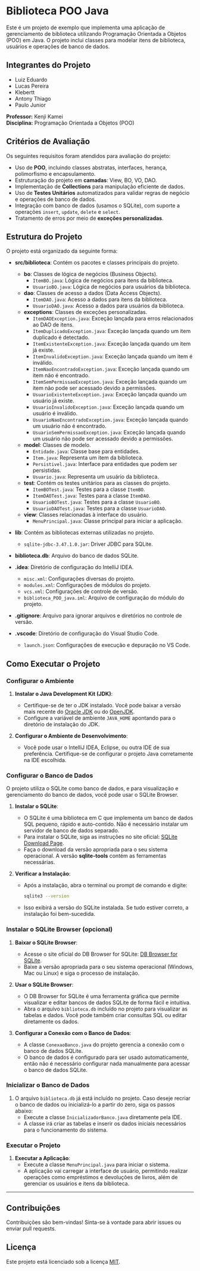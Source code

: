 # Biblioteca POO Java

Este é um projeto de exemplo que implementa uma aplicação de gerenciamento de biblioteca utilizando Programação Orientada a Objetos (POO) em Java. O projeto inclui classes para modelar itens de biblioteca, usuários e operações de banco de dados.

## Integrantes do Projeto

- Luiz Eduardo
- Lucas Pereira
- Klebertt
- Antony Thiago
- Paulo Junior 

**Professor:** Kenji Kamei  
**Disciplina:** Programação Orientada a Objetos (POO)

## Critérios de Avaliação

Os seguintes requisitos foram atendidos para avaliação do projeto:

- Uso de **POO**, incluindo classes abstratas, interfaces, herança, polimorfismo e encapsulamento.
- Estruturação do projeto em **camadas**: View, BO, VO, DAO.
- Implementação de **Collections** para manipulação eficiente de dados.
- Uso de **Testes Unitários** automatizados para validar regras de negócio e operações de banco de dados.
- Integração com banco de dados (usamos o SQLite), com suporte a operações `insert`, `update`, `delete` e `select`.
- Tratamento de erros por meio de **exceções personalizadas**.

## Estrutura do Projeto

O projeto está organizado da seguinte forma:

- **src/biblioteca**: Contém os pacotes e classes principais do projeto.
  - **bo**: Classes de lógica de negócios (Business Objects).
    - `ItemBO.java`: Lógica de negócios para itens da biblioteca.
    - `UsuarioBO.java`: Lógica de negócios para usuários da biblioteca.
  - **dao**: Classes de acesso a dados (Data Access Objects).
    - `ItemDAO.java`: Acesso a dados para itens da biblioteca.
    - `UsuarioDAO.java`: Acesso a dados para usuários da biblioteca.
  - **exceptions**: Classes de exceções personalizadas.
    - `ItemDAOException.java`: Exceção lançada para erros relacionados ao DAO de itens.
    - `ItemDuplicadoException.java`: Exceção lançada quando um item duplicado é detectado.
    - `ItemExistenteException.java`: Exceção lançada quando um item já existe.
    - `ItemInvalidoException.java`: Exceção lançada quando um item é inválido.
    - `ItemNaoEncontradoException.java`: Exceção lançada quando um item não é encontrado.
    - `ItemSemPermissaoException.java`: Exceção lançada quando um item não pode ser acessado devido a permissões.
    - `UsuarioExistenteException.java`: Exceção lançada quando um usuário já existe.
    - `UsuarioInvalidoException.java`: Exceção lançada quando um usuário é inválido.
    - `UsuarioNaoEncontradoException.java`: Exceção lançada quando um usuário não é encontrado.
    - `UsuarioSemPermissaoException.java`: Exceção lançada quando um usuário não pode ser acessado devido a permissões.
  - **model**: Classes de modelo.
    - `Entidade.java`: Classe base para entidades.
    - `Item.java`: Representa um item da biblioteca.
    - `Persistivel.java`: Interface para entidades que podem ser persistidas.
    - `Usuario.java`: Representa um usuário da biblioteca.
  - **test**: Contém os testes unitários para as classes do projeto.
    - `ItemBOTest.java`: Testes para a classe `ItemBO`.
    - `ItemDAOTest.java`: Testes para a classe `ItemDAO`.
    - `UsuarioBOTest.java`: Testes para a classe `UsuarioBO`.
    - `UsuarioDAOTest.java`: Testes para a classe `UsuarioDAO`.
  - **view**: Classes relacionadas à interface do usuário.
    - `MenuPrincipal.java`: Classe principal para iniciar a aplicação.

- **lib**: Contém as bibliotecas externas utilizadas no projeto.
  - `sqlite-jdbc-3.47.1.0.jar`: Driver JDBC para SQLite.

- **biblioteca.db**: Arquivo do banco de dados SQLite.

- **.idea**: Diretório de configuração do IntelliJ IDEA.
  - `misc.xml`: Configurações diversas do projeto.
  - `modules.xml`: Configurações de módulos do projeto.
  - `vcs.xml`: Configurações de controle de versão.
  - `biblioteca_POO_java.iml`: Arquivo de configuração do módulo do projeto.

- **.gitignore**: Arquivo para ignorar arquivos e diretórios no controle de versão.

- **.vscode**: Diretório de configuração do Visual Studio Code.
  - `launch.json`: Configurações de execução e depuração no VS Code.

## Como Executar o Projeto

### Configurar o Ambiente

1. **Instalar o Java Development Kit (JDK)**:
   - Certifique-se de ter o JDK instalado. Você pode baixar a versão mais recente do [Oracle JDK](https://www.oracle.com/java/technologies/javase-downloads.html) ou do [OpenJDK](https://openjdk.java.net/).
   - Configure a variável de ambiente `JAVA_HOME` apontando para o diretório de instalação do JDK.

2. **Configurar o Ambiente de Desenvolvimento**:
   - Você pode usar o IntelliJ IDEA, Eclipse, ou outra IDE de sua preferência. Certifique-se de configurar o projeto Java corretamente na IDE escolhida.

### Configurar o Banco de Dados

O projeto utiliza o SQLite como banco de dados, e para visualização e gerenciamento do banco de dados, você pode usar o SQLite Browser.

1. **Instalar o SQLite**:
   - O SQLite é uma biblioteca em C que implementa um banco de dados SQL pequeno, rápido e auto-contido. Não é necessário instalar um servidor de banco de dados separado.
   - Para instalar o SQLite, siga as instruções no site oficial: [SQLite Download Page](https://www.sqlite.org/download.html).
   - Faça o download da versão apropriada para o seu sistema operacional. A versão **sqlite-tools** contém as ferramentas necessárias.

2. **Verificar a Instalação**:
   - Após a instalação, abra o terminal ou prompt de comando e digite:
     ```bash
     sqlite3 --version
     ```
   - Isso exibirá a versão do SQLite instalada. Se tudo estiver correto, a instalação foi bem-sucedida.

### Instalar o SQLite Browser (opcional)

1. **Baixar o SQLite Browser**:
   - Acesse o site oficial do DB Browser for SQLite: [DB Browser for SQLite](https://sqlitebrowser.org/).
   - Baixe a versão apropriada para o seu sistema operacional (Windows, Mac ou Linux) e siga o processo de instalação.

2. **Usar o SQLite Browser**:
   - O DB Browser for SQLite é uma ferramenta gráfica que permite visualizar e editar bancos de dados SQLite de forma fácil e intuitiva.
   - Abra o arquivo `biblioteca.db` incluído no projeto para visualizar as tabelas e dados. Você pode também criar consultas SQL ou editar diretamente os dados.

3. **Configurar a Conexão com o Banco de Dados**:
   - A classe `ConexaoBanco.java` do projeto gerencia a conexão com o banco de dados SQLite.
   - O banco de dados é configurado para ser usado automaticamente, então não é necessário configurar nada manualmente para acessar o banco de dados SQLite.

### Inicializar o Banco de Dados

1. O arquivo `biblioteca.db` já está incluído no projeto. Caso deseje recriar o banco de dados ou inicializá-lo a partir do zero, siga os passos abaixo:
   - Execute a classe `InicializadorBanco.java` diretamente pela IDE.
   - A classe irá criar as tabelas e inserir os dados iniciais necessários para o funcionamento do sistema.

### Executar o Projeto

1. **Executar a Aplicação**:
   - Execute a classe `MenuPrincipal.java` para iniciar o sistema.
   - A aplicação vai carregar a interface de usuário, permitindo realizar operações como empréstimos e devoluções de livros, além de gerenciar os usuários e itens da biblioteca.

---

## Contribuições

Contribuições são bem-vindas! Sinta-se à vontade para abrir issues ou enviar pull requests.

## Licença

Este projeto está licenciado sob a licença [MIT](LICENSE).
